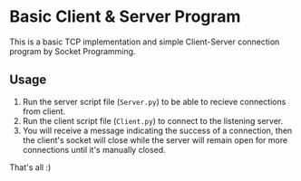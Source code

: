 # Basic Client & Server Program
This is a basic TCP implementation and simple Client-Server connection program by Socket Programming.

## Usage
1. Run the server script file (```Server.py```) to be able to recieve connections from client.
2. Run the client script file (```Client.py```) to connect to the listening server.
3. You will receive a message indicating the success of a connection, then the client's socket will close while the server will remain open for more connections until it's manually closed.

That's all :)
